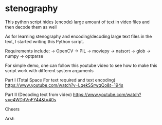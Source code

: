 # stenography
This python script hides (encode) large amount of text in video files and then decode them as well

As for learning stenography and encoding/decoding large text files in the text, I started writing this Python script.

Requirements include:
-> OpenCV
-> PIL
-> moviepy
-> natsort
-> glob
-> numpy 
-> optparse

For simple demo, one can follow this youtube video to see how to make this script work with different system arguments 

Part I (Total Space For text required and text encoding)
https://www.youtube.com/watch?v=LqekSSrwqQo&t=194s    

Part II (Decoding text from video)
https://www.youtube.com/watch?v=e4WDdVpFY44&t=40s

Cheers 

Arsh

